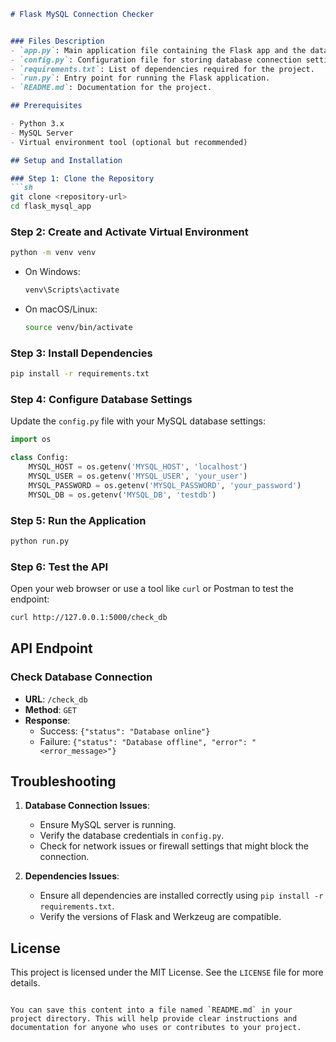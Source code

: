 ```markdown
# Flask MySQL Connection Checker


### Files Description
- `app.py`: Main application file containing the Flask app and the database check endpoint.
- `config.py`: Configuration file for storing database connection settings.
- `requirements.txt`: List of dependencies required for the project.
- `run.py`: Entry point for running the Flask application.
- `README.md`: Documentation for the project.

## Prerequisites

- Python 3.x
- MySQL Server
- Virtual environment tool (optional but recommended)

## Setup and Installation

### Step 1: Clone the Repository
```sh
git clone <repository-url>
cd flask_mysql_app
```

### Step 2: Create and Activate Virtual Environment
```sh
python -m venv venv
```
- On Windows:
  ```sh
  venv\Scripts\activate
  ```
- On macOS/Linux:
  ```sh
  source venv/bin/activate
  ```

### Step 3: Install Dependencies
```sh
pip install -r requirements.txt
```

### Step 4: Configure Database Settings
Update the `config.py` file with your MySQL database settings:
```python
import os

class Config:
    MYSQL_HOST = os.getenv('MYSQL_HOST', 'localhost')
    MYSQL_USER = os.getenv('MYSQL_USER', 'your_user')
    MYSQL_PASSWORD = os.getenv('MYSQL_PASSWORD', 'your_password')
    MYSQL_DB = os.getenv('MYSQL_DB', 'testdb')
```

### Step 5: Run the Application
```sh
python run.py
```

### Step 6: Test the API
Open your web browser or use a tool like `curl` or Postman to test the endpoint:
```sh
curl http://127.0.0.1:5000/check_db
```

## API Endpoint

### Check Database Connection
- **URL**: `/check_db`
- **Method**: `GET`
- **Response**:
  - Success: `{"status": "Database online"}`
  - Failure: `{"status": "Database offline", "error": "<error_message>"}`

## Troubleshooting

1. **Database Connection Issues**:
   - Ensure MySQL server is running.
   - Verify the database credentials in `config.py`.
   - Check for network issues or firewall settings that might block the connection.

2. **Dependencies Issues**:
   - Ensure all dependencies are installed correctly using `pip install -r requirements.txt`.
   - Verify the versions of Flask and Werkzeug are compatible.

## License

This project is licensed under the MIT License. See the `LICENSE` file for more details.
```

You can save this content into a file named `README.md` in your project directory. This will help provide clear instructions and documentation for anyone who uses or contributes to your project.

